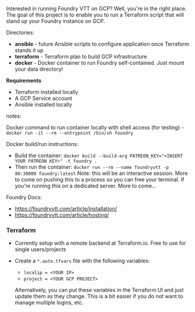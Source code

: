 Interested in running Foundry VTT on GCP? Well, you're in the right place. The goal of this project is to enable you to run a Terraform script that will stand up your Foundry instance on GCP.

Directories:

* **ansible** - future Ansible scripts to configure application once Terraform stands it up
* **terraform** - Terraform plan to build GCP infrastructure
* **docker** - Docker container to run Foundry self-contained. Just mount your data directory!

__Requirements__

* Terraform installed locally
* A GCP Service account
* Ansible installed locally

notes:

Docker command to run container locally with shell access (for testing) - `docker run -it --rm --entrypoint /bin/sh foundry`

Docker build/run instructions:

* Build the container: `docker build --build-arg PATREON_KEY="<INSERT YOUR PATREON KEY>" -t foundry .`
* Then run the container: `docker run --rm --name foundryvtt -p 80:30000 foundry:latest`
  Note: this will be an interactive session. More to come on pushing this to a process so you can free your terminal. If you're running this on a dedicated server. More to come...
  
Foundry Docs:
* https://foundryvtt.com/article/installation/
* https://foundryvtt.com/article/hosting/

### Terraform

* Currently setup with a remote backend at Terraform.io. Free to use for single users/projects
* Create a `*.auto.tfvars` file with the following variables:

  * `localip = <YOUR IP>`
  * `project = <YOUR GCP PROJECT>`

  Alternatively, you can put these variables in the Terraform UI and just update them as they change. This is a bit easier if you do not want to manage multiple logins, etc.
